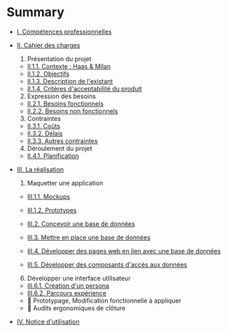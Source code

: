 # Summary

* [I. Compétences professionnelles](I.liste-des-competences-professionnelles/readme.md)

* [II. Cahier des charges]()
	
	1. Présentation du projet

  * [II.1.1. Contexte : Haas & Milan](II.cahier-des-charges/1.presentation-du-project/1.contexte.md)
  * [II.1.2. Objectifs](II.cahier-des-charges/1.presentation-du-project/2.objectifs.md)
  * [II.1.3. Description de l'existant](II.cahier-des-charges/1.presentation-du-project/3.description-de-lexistant.md)
  * [II.1.4. Critères d'acceptabilité du produit](II.cahier-des-charges/1.presentation-du-project/4.criteres-dacceptabilite-du-produit.md)

  2. Expression des besoins

  * [II.2.1. Besoins fonctionnels](II.cahier-des-charges//2.expression-des-besoins/1.besoins-fonctionnels.md)
  * [II.2.2. Besoins non fonctionnels](II.cahier-des-charges/2.expression-des-besoins/2.besoins-non-fonctionnels.md)

  3. Contraintes

  * [II.3.1. Coûts](II.cahier-des-charges/3.contraintes/1.couts.md)
  * [II.3.2. Délais](II.cahier-des-charges/3.contraintes/2.delais.md)
  * [II.3.3. Autres contraintes](II.cahier-des-charges/3.contraintes/3.autres-contraintes.md)

  4. Déroulement du projet

  * [II.4.1. Planification](II.cahier-des-charges/4.deroulement-du-projet/1.planication.md)

* [III. La réalisation]()

  1. Maquetter une application

  * [III.1.1. Mockups](III.realisation/1.maquette-application/1.mockups/readme.md)
  * [III.1.2. Prototypes](III.realisation/1.maquette-application/2.prototypes/readme.md)

  * [III.2. Concevoir une base de données](III.realisation/2.concevoir-base-de-donnees/readme.md)
  * [III.3. Mettre en place une base de données](III.realisation/3.mettre-en-place-base-donnees/readme.md)
  * [III.4. Développer des pages web en lien avec une base de données](III.realisation/4.developper-pages-web-acces-donnees/readme.md)
  * [III.5. Développer des composants d'accès aux données](III.realisation/5.developper-composants-acces-donnees/readme.md)

  6. Développer une interface utilisateur

  * [III.6.1. Création d'un persona](III.realisation/6.Developper-une-interface-utilisateur/1.creation-persona/readme.md)
  * [III.6.2. Parcours expérience](III.realisation/6.Developper-une-interface-utilisateur/2.parcours-experience/readme.md)
  *  🚧 Prototypage, Modification fonctionnelle à appliquer
  * 🚧 Audits ergonomiques de clôture

* [IV. Notice d'utilisation](IV.notice-dutilisation/readme.md)
